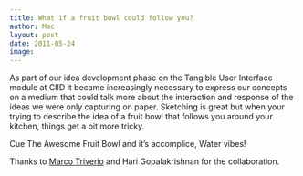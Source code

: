 ```yaml
---
title: What if a fruit bowl could follow you?
author: Mac
layout: post
date: 2011-05-24
image: 
---
```


As part of our idea development phase on the Tangible User Interface module at CIID it became increasingly necessary to express our concepts on a medium that could talk more about the interaction and response of the ideas we were only capturing on paper. Sketching is great but when your trying to describe the idea of a fruit bowl that follows you around your kitchen, things get a bit more tricky. 

Cue The Awesome Fruit Bowl and it&#8217;s accomplice, Water vibes!

Thanks to [Marco Triverio][1] and Hari Gopalakrishnan for the collaboration.

 [1]: http://www.cs.uic.edu/~mtriveri/Marco_Triverio/Marco_Triverio.html